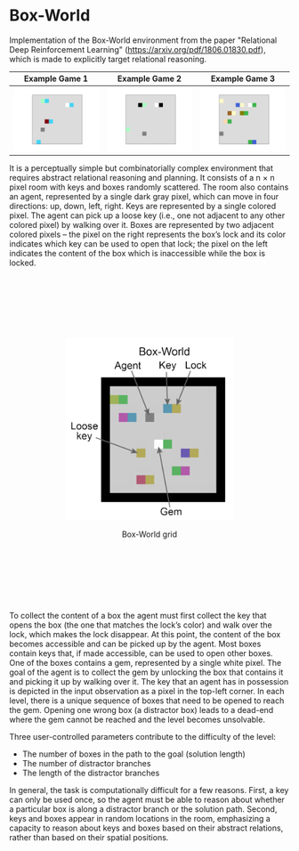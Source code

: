 # Box-World
Implementation of the Box-World environment from the paper "Relational Deep Reinforcement Learning" (https://arxiv.org/pdf/1806.01830.pdf), which is made to explicitly target relational reasoning.

| Example Game 1 | Example Game 2 | Example Game 3 |
| :---: | :---: | :---: 
| ![Game 1](/examples/round_1.gif?raw=true) | ![Game 2](/examples/round_2.gif?raw=true) | ![Game 3](/examples/round_0.gif?raw=true) |

It is a perceptually simple but combinatorially complex environment that requires abstract relational reasoning and planning. It consists of a n × n pixel room with keys and boxes randomly scattered. The room also contains an agent, represented by a single dark gray pixel, which can move in four directions: up, down, left, right. Keys are represented by a single colored pixel. The agent can pick up a loose key (i.e., one not adjacent to any other colored pixel) by walking over it. Boxes are represented by two adjacent colored pixels – the pixel on the right represents the box’s lock and its color indicates which key can be used to open that lock; the pixel on the left indicates the content of the box which is inaccessible while the box is locked.

<div style="padding:20%">
  <p align="center">
    <img src="/examples/box_world.png?raw=true">
  </p>
  <p align="center" id="topologyMask">
           Box-World grid
  </p>
</div>

To collect the content of a box the agent must first collect the key that opens the box (the one that matches the lock’s color) and walk over the lock, which makes the lock disappear. At this point, the content of the box becomes accessible and can be picked up by the agent. Most boxes contain keys that, if made accessible, can be used to open other boxes. One of the boxes contains a gem, represented by a single white pixel. The goal of the agent is to collect the gem by unlocking the box that contains it and picking it up by walking over it. The key that an agent has in possession is depicted in the input observation as a pixel in the top-left corner. In each level, there is a unique sequence of boxes that need to be opened to reach the gem. Opening one wrong box (a distractor box) leads to a dead-end where the gem cannot be reached and the level becomes unsolvable.

Three user-controlled parameters contribute to the difficulty of the level:
 - The number of boxes in the path to the goal (solution length) 
 - The number of distractor branches 
 - The length of the distractor branches

In general, the task is computationally difficult for a few reasons. First, a key can only be used once, so the agent must be able to reason about whether a particular box is along a distractor branch or the solution path. Second, keys and boxes appear in random locations in the room, emphasizing a capacity to reason about keys and boxes based on their abstract relations, rather than based on their spatial positions.
